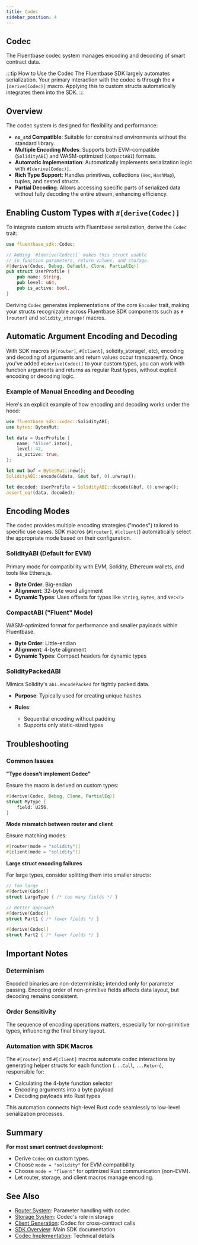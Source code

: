 ```yaml
---
title: Codec
sidebar_position: 4
---
```


Codec
---

The Fluentbase codec system manages encoding and decoding of smart contract data.

\:::tip How to Use the Codec
The Fluentbase SDK largely automates serialization. Your primary interaction with the codec is through the `#[derive(Codec)]` macro. Applying this to custom structs automatically integrates them into the SDK.
\:::

## Overview

The codec system is designed for flexibility and performance:

* **`no_std` Compatible**: Suitable for constrained environments without the standard library.
* **Multiple Encoding Modes**: Supports both EVM-compatible (`SolidityABI`) and WASM-optimized (`CompactABI`) formats.
* **Automatic Implementation**: Automatically implements serialization logic with `#[derive(Codec)]`.
* **Rich Type Support**: Handles primitives, collections (`Vec`, `HashMap`), tuples, and nested structs.
* **Partial Decoding**: Allows accessing specific parts of serialized data without fully decoding the entire stream, enhancing efficiency.

## Enabling Custom Types with `#[derive(Codec)]`

To integrate custom structs with Fluentbase serialization, derive the `Codec` trait:

```rust
use fluentbase_sdk::Codec;

// Adding `#[derive(Codec)]` makes this struct usable
// in function parameters, return values, and storage.
#[derive(Codec, Debug, Default, Clone, PartialEq)]
pub struct UserProfile {
    pub name: String,
    pub level: u64,
    pub is_active: bool,
}
```

Deriving `Codec` generates implementations of the core `Encoder` trait, making your structs recognizable across Fluentbase SDK components such as `#[router]` and `solidity_storage!` macros.

## Automatic Argument Encoding and Decoding

With SDK macros (`#[router]`, `#[client]`, solidity_storage!, etc), encoding and decoding of arguments and return values occur transparently. Once you've added `#[derive(Codec)]` to your custom types, you can work with function arguments and returns as regular Rust types, without explicit encoding or decoding logic.

### Example of Manual Encoding and Decoding

Here's an explicit example of how encoding and decoding works under the hood:

```rust
use fluentbase_sdk::codec::SolidityABI;
use bytes::BytesMut;

let data = UserProfile {
    name: "Alice".into(),
    level: 42,
    is_active: true,
};

let mut buf = BytesMut::new();
SolidityABI::encode(&data, &mut buf, 0).unwrap();

let decoded: UserProfile = SolidityABI::decode(&buf, 0).unwrap();
assert_eq!(data, decoded);
```

## Encoding Modes

The codec provides multiple encoding strategies ("modes") tailored to specific use cases. SDK macros (`#[router]`, `#[client]`) automatically select the appropriate mode based on their configuration.

### SolidityABI (Default for EVM)

Primary mode for compatibility with EVM, Solidity, Ethereum wallets, and tools like Ethers.js.

* **Byte Order**: Big-endian
* **Alignment**: 32-byte word alignment
* **Dynamic Types**: Uses offsets for types like `String`, `Bytes`, and `Vec<T>`

### CompactABI ("Fluent" Mode)

WASM-optimized format for performance and smaller payloads within Fluentbase.

* **Byte Order**: Little-endian
* **Alignment**: 4-byte alignment
* **Dynamic Types**: Compact headers for dynamic types

### SolidityPackedABI

Mimics Solidity's `abi.encodePacked` for tightly packed data.

* **Purpose**: Typically used for creating unique hashes
* **Rules**:

  * Sequential encoding without padding
  * Supports only static-sized types

## Troubleshooting

### Common Issues

**"Type doesn't implement Codec"**

Ensure the macro is derived on custom types:

```rust
#[derive(Codec, Debug, Clone, PartialEq)]
struct MyType {
    field: U256,
}
```

**Mode mismatch between router and client**

Ensure matching modes:

```rust
#[router(mode = "solidity")]
#[client(mode = "solidity")]
```

**Large struct encoding failures**

For large types, consider splitting them into smaller structs:

```rust
// Too large
#[derive(Codec)]
struct LargeType { /* too many fields */ }

// Better approach
#[derive(Codec)]
struct Part1 { /* fewer fields */ }

#[derive(Codec)]
struct Part2 { /* fewer fields */ }
```

## Important Notes

### Determinism

Encoded binaries are non-deterministic; intended only for parameter passing. Encoding order of non-primitive fields affects data layout, but decoding remains consistent.

### Order Sensitivity

The sequence of encoding operations matters, especially for non-primitive types, influencing the final binary layout.

### Automation with SDK Macros

The `#[router]` and `#[client]` macros automate codec interactions by generating helper structs for each function (`...Call`, `...Return`), responsible for:

* Calculating the 4-byte function selector
* Encoding arguments into a byte payload
* Decoding payloads into Rust types

This automation connects high-level Rust code seamlessly to low-level serialization processes.

## Summary

**For most smart contract development:**

* Derive `Codec` on custom types.
* Choose `mode = "solidity"` for EVM compatibility.
* Choose `mode = "fluent"` for optimized Rust communication (non-EVM).
* Let router, storage, and client macros manage encoding.

## See Also

* [Router System](./router.md): Parameter handling with codec
* [Storage System](./storage.md): Codec's role in storage
* [Client Generation](./client.md): Codec for cross-contract calls
* [SDK Overview](./build-w-fluentbase-sdk.md): Main SDK documentation
* [Codec Implementation](https://github.com/fluentlabs-xyz/fluentbase/tree/devel/crates/codec): Technical details
